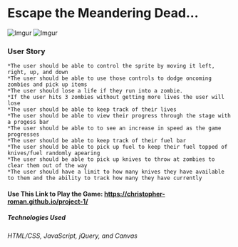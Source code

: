 
# Escape the Meandering Dead... #

![Imgur](https://i.imgur.com/tm6OX52.png) ![Imgur](https://i.imgur.com/f6MyoIz.png)

### User Story ###
	*The user should be able to control the sprite by moving it left, right, up, and down
	*The user should be able to use those controls to dodge oncoming zombies and pick up items
	*The user should lose a life if they run into a zombie.
	*If the user hits 3 zombies without getting more lives the user will lose
	*The user should be able to keep track of their lives
	*The user should be able to view their progress through the stage with a progess bar
	*The user should be able to to see an increase in speed as the game progresses
	*The user should be able to keep track of their fuel bar
	*The user should be able to pick up fuel to keep their fuel topped of knives/fuel randomly apearing
	*The user should be able to pick up knives to throw at zombies to clear them out of the way
	*The user should have a limit to how many knives they have available to them and the ability to track how many they have currently 

  #### Use This Link to Play the Game: https://christopher-roman.github.io/project-1/ ####

  ##### Technologies Used #####

  ###### HTML/CSS, JavaScript, jQuery, and Canvas ######